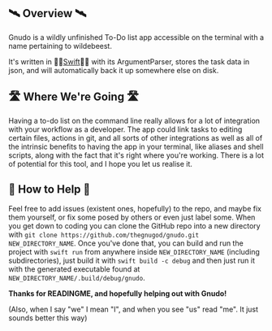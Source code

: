 🛰️ Overview 🛰️
--------------

Gnudo is a wildly unfinished To-Do list app accessible on the terminal with a name pertaining to wildebeest.

It's written in 🐦‍🔥[Swift](swift.org)🐦‍🔥 with its ArgumentParser, stores the task data in json, and will automatically back it up somewhere else on disk.

🛣️ Where We're Going 🛣️
-----------------------
Having a to-do list on the command line really allows for a lot of integration with your workflow as a developer. The app could link tasks to editing certain files, actions in git, and all sorts of other integrations as well as all of the intrinsic benefits to having the app in your terminal, like aliases and shell scripts, along with the fact that it's right where you're working. There is a lot of potential for this tool, and I hope you let us realise it.

🙋 How to Help 🙋
-----------------

Feel free to add issues (existent ones, hopefully) to the repo, and maybe fix them yourself, or fix some posed by others or even just label some. When you get down to coding you can clone the GitHub repo into a new directory with `git clone https://github.com/thegnugod/gnudo.git NEW_DIRECTORY_NAME`. Once you've done that, you can build and run the project with `swift run` from anywhere inside `NEW_DIRECTORY_NAME` (including subdirectories), just build it with `swift build -c debug` and then just run it with the generated executable found at `NEW_DIRECTORY_NAME/.build/debug/gnudo`.

**Thanks for READINGME, and hopefully helping out with Gnudo!**

(Also, when I say "we" I mean "I", and when you see "us" read "me". It just sounds better this way)
